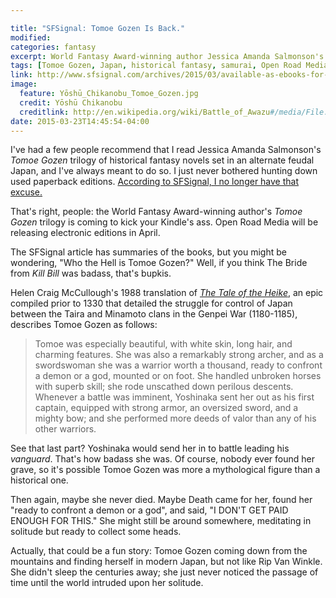 ```yaml
---

title: "SFSignal: Tomoe Gozen Is Back."
modified:
categories: fantasy
excerpt: World Fantasy Award-winning author Jessica Amanda Salmonson's Tomoe Gozen Trilogy is coming to kick your Kindle's ass.
tags: [Tomoe Gozen, Japan, historical fantasy, samurai, Open Road Media, Jessica Amanda Salmonson]
link: http://www.sfsignal.com/archives/2015/03/available-as-ebooks-for-the-first-time-jessica-amanda-salmonsons-classic-fantasy-trilogy-the-tomoe-gozen-saga/
image:
  feature: Yōshū_Chikanobu_Tomoe_Gozen.jpg
  credit: Yōshū Chikanobu
  creditlink: http://en.wikipedia.org/wiki/Battle_of_Awazu#/media/File:Y%C5%8Dsh%C5%AB_Chikanobu_Tomoe_Gozen.jpg
date: 2015-03-23T14:45:54-04:00
---
```

I've had a few people recommend that I read Jessica Amanda Salmonson's *Tomoe Gozen* trilogy of historical fantasy novels set in an alternate feudal Japan, and I've always meant to do so. I just never bothered hunting down used paperback editions. [According to SFSignal, I no longer have that excuse.](http://www.sfsignal.com/archives/2015/03/available-as-ebooks-for-the-first-time-jessica-amanda-salmonsons-classic-fantasy-trilogy-the-tomoe-gozen-saga/)

That's right, people: the World Fantasy Award-winning author's *Tomoe Gozen* trilogy is coming to kick your Kindle's ass. Open Road Media will be releasing electronic editions in April.

The SFSignal article has summaries of the books, but you might be wondering, "Who the Hell is Tomoe Gozen?" Well, if you think The Bride from *Kill Bill* was badass, that's bupkis.

Helen Craig McCullough's 1988 translation of [*The Tale of the Heike*](http://en.wikipedia.org/wiki/The_Tale_of_the_Heike), an epic compiled prior to 1330 that detailed the struggle for control of Japan between the Taira and Minamoto clans in the Genpei War (1180-1185), describes Tomoe Gozen as follows:

> Tomoe was especially beautiful, with white skin, long hair, and charming features. She was also a remarkably strong archer, and as a swordswoman she was a warrior worth a thousand, ready to confront a demon or a god, mounted or on foot. She handled unbroken horses with superb skill; she rode unscathed down perilous descents. Whenever a battle was imminent, Yoshinaka sent her out as his first captain, equipped with strong armor, an oversized sword, and a mighty bow; and she performed more deeds of valor than any of his other warriors.

See that last part? Yoshinaka would send her in to battle leading his *vanguard*. That's how badass she was. Of course, nobody ever found her grave, so it's possible Tomoe Gozen was more a mythological figure than a historical one. 

Then again, maybe she never died. Maybe Death came for her, found her "ready to confront a demon or a god", and said, "I DON'T GET PAID ENOUGH FOR THIS." She might still be around somewhere, meditating in solitude but ready to collect some heads.

Actually, that could be a fun story: Tomoe Gozen coming down from the mountains and finding herself in modern Japan, but not like Rip Van Winkle. She didn't sleep the centuries away; she just never noticed the passage of time until the world intruded upon her solitude.
